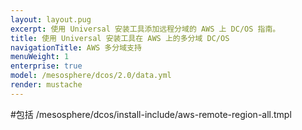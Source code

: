 ```yaml
---
layout: layout.pug
excerpt: 使用 Universal 安装工具添加远程分域的 AWS 上 DC/OS 指南。
title: 使用 Universal 安装工具在 AWS 上的多分域 DC/OS
navigationTitle: AWS 多分域支持
menuWeight: 1
enterprise: true
model: /mesosphere/dcos/2.0/data.yml
render: mustache
---
```


#包括 /mesosphere/dcos/install-include/aws-remote-region-all.tmpl
